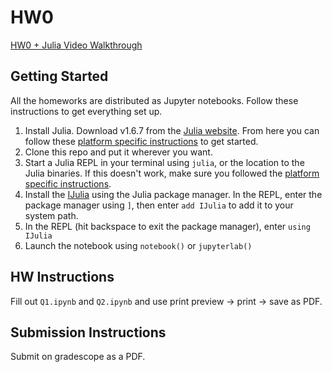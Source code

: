 # HW0

[HW0 + Julia Video Walkthrough](https://www.youtube.com/watch?v=RetAn_9AOMg)

## Getting Started
All the homeworks are distributed as Jupyter notebooks. Follow these instructions to get everything set up.

1. Install Julia. Download v1.6.7 from the [Julia website](https://julialang.org/downloads/#long_term_support_release). From here you can follow these [platform specific instructions](https://julialang.org/downloads/platform/) to get started. 
2. Clone this repo and put it wherever you want.
2. Start a Julia REPL in your terminal using `julia`, or the location to the Julia binaries.  If this doesn't work, make sure you followed the [platform specific instructions](https://julialang.org/downloads/platform/).
3. Install the [IJulia](https://github.com/JuliaLang/IJulia.jl) using the Julia package manager. In the REPL, enter the package manager using `]`, then enter `add IJulia` to add it to your system path.
4. In the REPL (hit backspace to exit the package manager), enter `using IJulia`
5. Launch the notebook using `notebook()` or `jupyterlab()`

## HW Instructions 

Fill out `Q1.ipynb` and `Q2.ipynb` and use print preview -> print -> save as PDF.

## Submission Instructions 

Submit on gradescope as a PDF.
